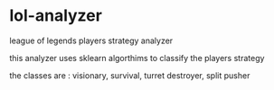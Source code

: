 # lol-analyzer
league of legends players strategy analyzer

this analyzer uses sklearn algorthims to classify the players strategy 

the classes are : visionary, survival, turret destroyer, split pusher

